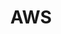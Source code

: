 ---
title: AWS
description: A description of this category
image: aws.png

# Badge style
style:
    background: "#2a9d8f"
    color: "#fff"
---